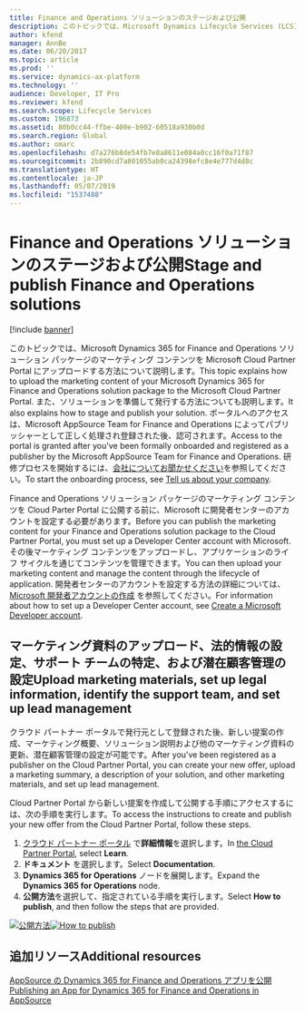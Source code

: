 ```yaml
---
title: Finance and Operations ソリューションのステージおよび公開
description: このトピックでは、Microsoft Dynamics Lifecycle Services (LCS) ソリューション パッケージのマーケティング コンテンツを Microsoft Cloud Partner Portal にアップロードする方法、およびソリューションを準備して発行する方法について説明します。
author: kfend
manager: AnnBe
ms.date: 06/20/2017
ms.topic: article
ms.prod: ''
ms.service: dynamics-ax-platform
ms.technology: ''
audience: Developer, IT Pro
ms.reviewer: kfend
ms.search.scope: Lifecycle Services
ms.custom: 196873
ms.assetid: 80b0cc44-ffbe-400e-b902-60518a930b0d
ms.search.region: Global
ms.author: omarc
ms.openlocfilehash: d7a276b8de54fb7e8a8611e084a0cc16f0a71f87
ms.sourcegitcommit: 2b890cd7a801055ab0ca24398efc8e4e777d4d8c
ms.translationtype: HT
ms.contentlocale: ja-JP
ms.lasthandoff: 05/07/2019
ms.locfileid: "1537488"
---
```

# <a name="stage-and-publish-finance-and-operations-solutions"></a><span data-ttu-id="1e664-103">Finance and Operations ソリューションのステージおよび公開</span><span class="sxs-lookup"><span data-stu-id="1e664-103">Stage and publish Finance and Operations solutions</span></span>

[!include [banner](../includes/banner.md)]

<span data-ttu-id="1e664-104">このトピックでは、Microsoft Dynamics 365 for Finance and Operations ソリューション パッケージのマーケティング コンテンツを Microsoft Cloud Partner Portal にアップロードする方法について説明します。</span><span class="sxs-lookup"><span data-stu-id="1e664-104">This topic explains how to upload the marketing content of your Microsoft Dynamics 365 for Finance and Operations solution package to the Microsoft Cloud Partner Portal.</span></span> <span data-ttu-id="1e664-105">また、ソリューションを準備して発行する方法についても説明します。</span><span class="sxs-lookup"><span data-stu-id="1e664-105">It also explains how to stage and publish your solution.</span></span> <span data-ttu-id="1e664-106">ポータルへのアクセスは、Microsoft AppSource Team for Finance and Operations によってパブリッシャーとして正しく処理され登録された後、認可されます。</span><span class="sxs-lookup"><span data-stu-id="1e664-106">Access to the portal is granted after you've been formally onboarded and registered as a publisher by the Microsoft AppSource Team for Finance and Operations.</span></span> <span data-ttu-id="1e664-107">研修プロセスを開始するには、[会社についてお聞かせください](https://appsource.microsoft.com/en-us/partners/signup)を参照してください。</span><span class="sxs-lookup"><span data-stu-id="1e664-107">To start the onboarding process, see [Tell us about your company](https://appsource.microsoft.com/en-us/partners/signup).</span></span>

<span data-ttu-id="1e664-108">Finance and Operations ソリューション パッケージのマーケティング コンテンツを Cloud Parter Portal に公開する前に、Microsoft に開発者センターのアカウントを設定する必要があります。</span><span class="sxs-lookup"><span data-stu-id="1e664-108">Before you can publish the marketing content for your Finance and Operations solution package to the Cloud Partner Portal, you must set up a Developer Center account with Microsoft.</span></span> <span data-ttu-id="1e664-109">その後マーケティング コンテンツをアップロードし、アプリケーションのライフ サイクルを通じてコンテンツを管理できます。</span><span class="sxs-lookup"><span data-stu-id="1e664-109">You can then upload your marketing content and manage the content through the lifecycle of application.</span></span> <span data-ttu-id="1e664-110">開発者センターのアカウントを設定する方法の詳細については、[Microsoft 開発者アカウントの作成](https://azure.microsoft.com/en-us/documentation/articles/marketplace-publishing-accounts-creation-registration/) を参照してください。</span><span class="sxs-lookup"><span data-stu-id="1e664-110">For information about how to set up a Developer Center account, see [Create a Microsoft Developer account](https://azure.microsoft.com/en-us/documentation/articles/marketplace-publishing-accounts-creation-registration/).</span></span>

## <a name="upload-marketing-materials-set-up-legal-information-identify-the-support-team-and-set-up-lead-management"></a><span data-ttu-id="1e664-111">マーケティング資料のアップロード、法的情報の設定、サポート チームの特定、および潜在顧客管理の設定</span><span class="sxs-lookup"><span data-stu-id="1e664-111">Upload marketing materials, set up legal information, identify the support team, and set up lead management</span></span>
<span data-ttu-id="1e664-112">クラウド パートナー ポータルで発行元として登録された後、新しい提案の作成、マーケティング概要、ソリューション説明および他のマーケティング資料の更新、潜在顧客管理の設定が可能です。</span><span class="sxs-lookup"><span data-stu-id="1e664-112">After you've been registered as a publisher on the Cloud Partner Portal, you can create your new offer, upload a marketing summary, a description of your solution, and other marketing materials, and set up lead management.</span></span>

<span data-ttu-id="1e664-113">Cloud Partner Portal から新しい提案を作成して公開する手順にアクセスするには、次の手順を実行します。</span><span class="sxs-lookup"><span data-stu-id="1e664-113">To access the instructions to create and publish your new offer from the Cloud Partner Portal, follow these steps.</span></span>

1. <span data-ttu-id="1e664-114">[クラウド パートナー ポータル](https://cloudpartner.azure.com) で**詳細情報**を選択します。</span><span class="sxs-lookup"><span data-stu-id="1e664-114">In [the Cloud Partner Portal](https://cloudpartner.azure.com), select **Learn**.</span></span>
2. <span data-ttu-id="1e664-115">**ドキュメント** を選択します。</span><span class="sxs-lookup"><span data-stu-id="1e664-115">Select **Documentation**.</span></span>
3. <span data-ttu-id="1e664-116">**Dynamics 365 for Operations** ノードを展開します。</span><span class="sxs-lookup"><span data-stu-id="1e664-116">Expand the **Dynamics 365 for Operations** node.</span></span>
4. <span data-ttu-id="1e664-117">**公開方法**を選択して、指定されている手順を実行します。</span><span class="sxs-lookup"><span data-stu-id="1e664-117">Select **How to publish**, and then follow the steps that are provided.</span></span>

<span data-ttu-id="1e664-118">[![公開方法](./media/CPP_HowtoPublish.png)](./media/CPP_HowtoPublish.png)</span><span class="sxs-lookup"><span data-stu-id="1e664-118">[![How to publish](./media/CPP_HowtoPublish.png)](./media/CPP_HowtoPublish.png)</span></span>

<a name="additional-resources"></a><span data-ttu-id="1e664-119">追加リソース</span><span class="sxs-lookup"><span data-stu-id="1e664-119">Additional resources</span></span>
--------

[<span data-ttu-id="1e664-120">AppSource の Dynamics 365 for Finance and Operations アプリを公開</span><span class="sxs-lookup"><span data-stu-id="1e664-120">Publishing an App for Dynamics 365 for Finance and Operations in AppSource</span></span>](lcs-solutions-app-source.md)
